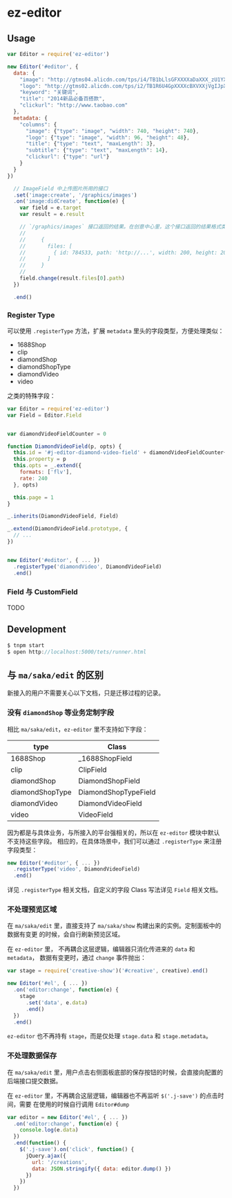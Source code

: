 # ez-editor


## Usage

```js
var Editor = require('ez-editor')

new Editor('#editor', {
  data: {
    "image": "http://gtms04.alicdn.com/tps/i4/TB1bLlsGFXXXXaDaXXX_zU1YXXX-740-740.jpg",
    "logo": "http://gtms02.alicdn.com/tps/i2/TB1R6U4GpXXXXcBXVXXjVgIJpXX-90-45.png",
    "keyword": "关键词",
    "title": "2014新品必备百搭款",
    "clickurl": "http://www.taobao.com"
  },
  metadata: {
    "columns": {
      "image": {"type": "image", "width": 740, "height": 740},
      "logo": {"type": "image", "width": 96, "height": 48},
      "title": {"type": "text", "maxLength": 3},
      "subtitle": {"type": "text", "maxLength": 14},
      "clickurl": {"type": "url"}
    }
  }
})

  // ImageField 中上传图片所用的接口
  .set('image:create', '/graphics/images')
  .on('image:didCreate', function(e) {
    var field = e.target
    var result = e.result

    // `/graphics/images` 接口返回的结果。在创意中心里，这个接口返回的结果格式类似：
    //
    //     {
    //       files: [
    //         { id: 784533, path: 'http://...', width: 200, height: 200 }
    //       ]
    //     }
    //
    field.change(result.files[0].path)
  })

  .end()
```


### Register Type

可以使用 `.registerType` 方法，扩展 `metadata` 里头的字段类型，方便处理类似：

- 1688Shop
- clip
- diamondShop
- diamondShopType
- diamondVideo
- video

之类的特殊字段：

```js
var Editor = require('ez-editor')
var Field = Editor.Field


var diamondVideoFieldCounter = 0

function DiamondVideoField(p, opts) {
  this.id = '#j-editor-diamond-video-field' + diamondVideoFieldCounter++
  this.property = p
  this.opts = _.extend({
    formats: ['flv'],
    rate: 240
  }, opts)

  this.page = 1
}

_.inherits(DiamondVideoField, Field)

_.extend(DiamondVideoField.prototype, {
  // ...
})


new Editor('#editor', { ... })
  .registerType('diamondVideo', DiamondVideoField)
  .end()
```


### Field 与 CustomField

TODO


## Development

```js
$ tnpm start
$ open http://localhost:5000/tets/runner.html
```


## 与 `ma/saka/edit` 的区别

新接入的用户不需要关心以下文档，只是迁移过程的记录。


### 没有 `diamondShop` 等业务定制字段

相比 `ma/saka/edit`，`ez-editor` 里不支持如下字段：

| type            | Class                |
|-----------------|----------------------|
| 1688Shop        | _1688ShopField       |
| clip            | ClipField            |
| diamondShop     | DiamondShopField     |
| diamondShopType | DiamondShopTypeField |
| diamondVideo    | DiamondVideoField    |
| video           | VideoField           |

因为都是与具体业务，与所接入的平台强相关的，所以在 `ez-editor` 模块中默认不支持这些字段。
相应的，在具体场景中，我们可以通过 `.registerType` 来注册字段类型：

```js
new Editor('#editor', { ... })
  .registerType('video', DiamondVideoField)
  .end()
```

详见 `.registerType` 相关文档，自定义的字段 Class 写法详见 `Field` 相关文档。


### 不处理预览区域

在 `ma/saka/edit` 里，直接支持了 `ma/saka/show` 构建出来的实例。定制面板中的数据有变更
的时候，会自行刷新预览区域。

在 `ez-editor` 里， 不再耦合这层逻辑，编辑器只消化传进来的 `data` 和 `metadata`，
数据有变更时，通过 `change` 事件抛出：

```js
var stage = require('creative-show')('#creative', creative).end()

new Editor('#el', { ... })
  .on('editor:change', function(e) {
    stage
      .set('data', e.data)
      .end()
  })
  .end()
```

`ez-editor` 也不再持有 `stage`，而是仅处理 `stage.data` 和 `stage.metadata`。


### 不处理数据保存

在 `ma/saka/edit` 里，用户点击右侧面板底部的保存按钮的时候，会直接向配置的后端接口提交数据。

在 `ez-editor` 里，不再耦合这层逻辑，编辑器也不再监听 `$('.j-save')` 的点击时间，需要
在使用的时候自行调用 `Editor#dump`

```js
var editor = new Editor('#el', { ... })
  .on('editor:change', function(e) {
    console.log(e.data)
  })
  .end(function() {
    $('.j-save').on('click', function() {
      jQuery.ajax({
        url: '/creations',
        data: JSON.stringify({ data: editor.dump() })
      })
    })
  })
```

